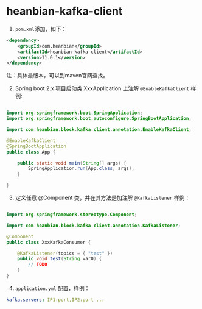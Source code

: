 # heanbian-kafka-client

1. `pom.xml`添加，如下：

```xml
<dependency>
	<groupId>com.heanbian</groupId>
	<artifactId>heanbian-kafka-client</artifactId>
	<version>11.0.1</version>
</dependency>
```
注：具体最版本，可以到maven官网查找。

2. Spring boot 2.x 项目启动类 XxxApplication 上注解 `@EnableKafkaClient` 样例:

```java

import org.springframework.boot.SpringApplication;
import org.springframework.boot.autoconfigure.SpringBootApplication;

import com.heanbian.block.kafka.client.annotation.EnableKafkaClient;

@EnableKafkaClient
@SpringBootApplication
public class App {

	public static void main(String[] args) {
		SpringApplication.run(App.class, args);
	}

}

```

3. 定义任意 @Component 类，并在其方法是加注解 `@KafkaListener` 样例：

```java

import org.springframework.stereotype.Component;

import com.heanbian.block.kafka.client.annotation.KafkaListener;

@Component
public class XxxKafkaConsumer {

	@KafkaListener(topics = { "test" })
	public void test(String var0) {
		// TODO
	}
}

```
4. `application.yml` 配置，样例：

```yaml
kafka.servers: IP1:port,IP2:port ...
```
